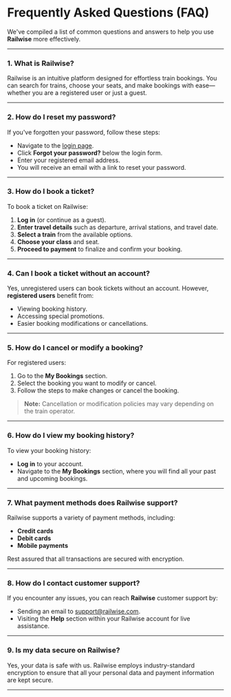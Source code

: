 # Frequently Asked Questions (FAQ)

We've compiled a list of common questions and answers to help you use **Railwise** more effectively.

---

### 1. **What is Railwise?**

Railwise is an intuitive platform designed for effortless train bookings. You can search for trains, choose your seats, and make bookings with ease—whether you are a registered user or just a guest.

---

### 2. **How do I reset my password?**

If you've forgotten your password, follow these steps:
- Navigate to the [login page](#).
- Click **Forgot your password?** below the login form.
- Enter your registered email address.
- You will receive an email with a link to reset your password.

---

### 3. **How do I book a ticket?**

To book a ticket on Railwise:
1. **Log in** (or continue as a guest).
2. **Enter travel details** such as departure, arrival stations, and travel date.
3. **Select a train** from the available options.
4. **Choose your class** and seat.
5. **Proceed to payment** to finalize and confirm your booking.

---

### 4. **Can I book a ticket without an account?**

Yes, unregistered users can book tickets without an account. However, **registered users** benefit from:
- Viewing booking history.
- Accessing special promotions.
- Easier booking modifications or cancellations.

---

### 5. **How do I cancel or modify a booking?**

For registered users:
1. Go to the **My Bookings** section.
2. Select the booking you want to modify or cancel.
3. Follow the steps to make changes or cancel the booking.

> **Note:** Cancellation or modification policies may vary depending on the train operator.

---

### 6. **How do I view my booking history?**

To view your booking history:
- **Log in** to your account.
- Navigate to the **My Bookings** section, where you will find all your past and upcoming bookings.

---

### 7. **What payment methods does Railwise support?**

Railwise supports a variety of payment methods, including:
- **Credit cards**
- **Debit cards**
- **Mobile payments**

Rest assured that all transactions are secured with encryption.

---

### 8. **How do I contact customer support?**

If you encounter any issues, you can reach **Railwise** customer support by:
- Sending an email to [support@railwise.com](mailto:support@railwise.com).
- Visiting the **Help** section within your Railwise account for live assistance.

---

### 9. **Is my data secure on Railwise?**

Yes, your data is safe with us. Railwise employs industry-standard encryption to ensure that all your personal data and payment information are kept secure.

---
